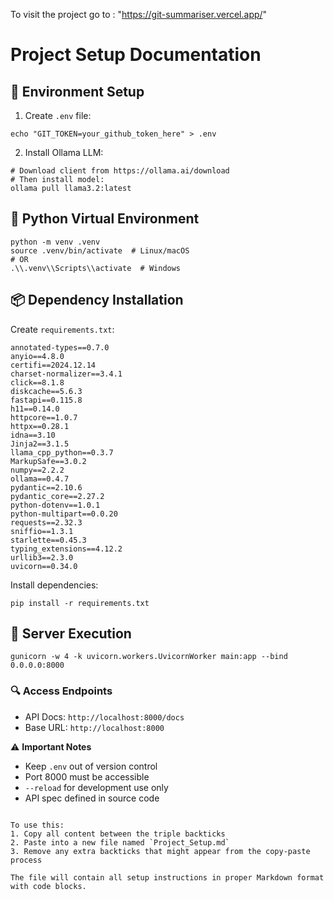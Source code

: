 
To visit the project go to : "https://git-summariser.vercel.app/"


# Project Setup Documentation

## 🔐 Environment Setup
1. Create `.env` file:
```
echo "GIT_TOKEN=your_github_token_here" > .env
```

2. Install Ollama LLM:
```
# Download client from https://ollama.ai/download
# Then install model:
ollama pull llama3.2:latest
```

## 🐍 Python Virtual Environment
```
python -m venv .venv
source .venv/bin/activate  # Linux/macOS
# OR
.\\.venv\\Scripts\\activate  # Windows
```

## 📦 Dependency Installation
Create `requirements.txt`:
```
annotated-types==0.7.0
anyio==4.8.0
certifi==2024.12.14
charset-normalizer==3.4.1
click==8.1.8
diskcache==5.6.3
fastapi==0.115.8
h11==0.14.0
httpcore==1.0.7
httpx==0.28.1
idna==3.10
Jinja2==3.1.5
llama_cpp_python==0.3.7
MarkupSafe==3.0.2
numpy==2.2.2
ollama==0.4.7
pydantic==2.10.6
pydantic_core==2.27.2
python-dotenv==1.0.1
python-multipart==0.0.20
requests==2.32.3
sniffio==1.3.1
starlette==0.45.3
typing_extensions==4.12.2
urllib3==2.3.0
uvicorn==0.34.0
```

Install dependencies:
```
pip install -r requirements.txt
```

## 🚀 Server Execution
```
gunicorn -w 4 -k uvicorn.workers.UvicornWorker main:app --bind 0.0.0.0:8000

```

### 🔍 Access Endpoints
- API Docs: `http://localhost:8000/docs`
- Base URL: `http://localhost:8000`

⚠️ **Important Notes**
- Keep `.env` out of version control
- Port 8000 must be accessible
- `--reload` for development use only
- API spec defined in source code
```

To use this:
1. Copy all content between the triple backticks
2. Paste into a new file named `Project_Setup.md`
3. Remove any extra backticks that might appear from the copy-paste process

The file will contain all setup instructions in proper Markdown format with code blocks.
